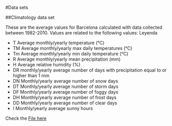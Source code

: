 #Data sets

##Climatology data set


These are the average values for Barcelona calculated with data collected between 1982-2010. 
Values are related to the following values:
Leyenda
- T	Average monthly/yearly temperature (°C)
- TM Average monthly/yearly max daily temperatures (°C)
- Tm Average monthly/yearly min daily temperature (°C)
- R	Average monthly/yearly mean precipitation (mm)
- H	Average relative humidity (%)
- DR monthly/yearly average number of days with precipitation equal to or higher than 1 mm
- DN Monthly/yearly average number of snow days
- DT Monthly/yearly average number of storm days
- DF Monthly/yearly average number of foggy days
- DH Monthly/yearly average number of frost days
- DD Monthly/yearly average number of clear days
- I Monthly/yearly average sunny hours

Check the [File here](climatology_values_barcelona-fabra.csv)